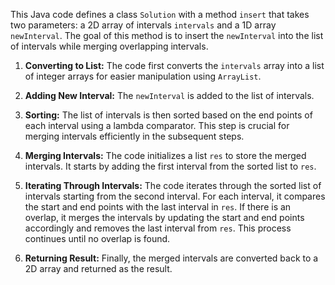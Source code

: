 This Java code defines a class `Solution` with a method `insert` that takes two parameters: a 2D array of intervals `intervals` and a 1D array `newInterval`. The goal of this method is to insert the `newInterval` into the list of intervals while merging overlapping intervals.

1. **Converting to List:** The code first converts the `intervals` array into a list of integer arrays for easier manipulation using `ArrayList`.

2. **Adding New Interval:** The `newInterval` is added to the list of intervals.

3. **Sorting:** The list of intervals is then sorted based on the end points of each interval using a lambda comparator. This step is crucial for merging intervals efficiently in the subsequent steps.

4. **Merging Intervals:** The code initializes a list `res` to store the merged intervals. It starts by adding the first interval from the sorted list to `res`.

5. **Iterating Through Intervals:** The code iterates through the sorted list of intervals starting from the second interval. For each interval, it compares the start and end points with the last interval in `res`. If there is an overlap, it merges the intervals by updating the start and end points accordingly and removes the last interval from `res`. This process continues until no overlap is found.

6. **Returning Result:** Finally, the merged intervals are converted back to a 2D array and returned as the result.

